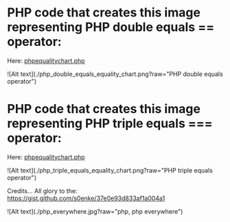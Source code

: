 # PHP code that creates this image representing PHP double equals == operator:

Here: <a href="phpequalitychart.php">phpequalitychart.php</a>

![Alt text](./php_double_equals_equality_chart.png?raw="PHP double equals operator")



# PHP code that creates this image representing PHP triple equals === operator:

Here: <a href="phpequalitychart.php">phpequalitychart.php</a>

![Alt text](./php_triple_equals_equality_chart.png?raw="PHP triple equals operator")


Credits... All glory to the: https://gist.github.com/s0enke/37e0e93d833af1a004a1


![Alt text](./php_everywhere.jpg?raw="php, php everywhere")
